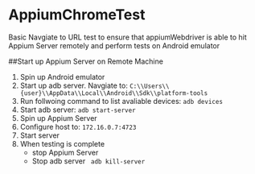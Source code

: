 # AppiumChromeTest
Basic Navgiate to URL test to ensure that appiumWebdriver is able to hit Appium Server remotely
and perform tests on Android emulator 

##Start up Appium Server on Remote Machine

1. Spin up Android emulator
2. Start up adb server. Navgiate to:
	`C:\\Users\\{user}\\AppData\\Local\\Android\\Sdk\\platform-tools`
3. Run follwoing command to list avaliable devices:
	`adb devices`
4. Start adb server:
	`adb start-server`
5. Spin up Appium Server
6. Configure host to:
	`172.16.0.7:4723`
7. Start server 
8. When testing is complete
	- stop Appium Server 
	- Stop adb server
		` adb kill-server`
